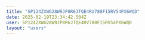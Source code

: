 ```yaml
---
title: "SP124ZXWG28W9JP8R6JTQE4RV780F15RV54PX6WQD"
date: 2025-02-19T23:34:42.504Z
user: SP124ZXWG28W9JP8R6JTQE4RV780F15RV54PX6WQD
layout: "users"
---
```

    